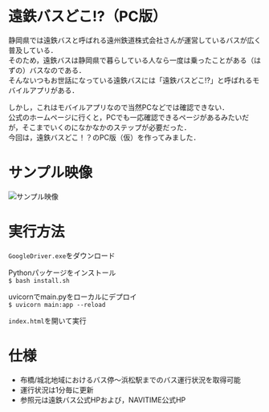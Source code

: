 # 遠鉄バスどこ!?（PC版）
静岡県では遠鉄バスと呼ばれる遠州鉄道株式会社さんが運営しているバスが広く普及している．  
そのため，遠鉄バスは静岡県で暮らしている人なら一度は乗ったことがある（はずの）バスなのである．  
そんないつもお世話になっている遠鉄バスには「遠鉄バスどこ!?」と呼ばれるモバイルアプリがある．  

しかし，これはモバイルアプリなので当然PCなどでは確認できない．  
公式のホームページに行くと，PCでも一応確認できるページがあるみたいだが，そこまでいくのになかなかのステップが必要だった．  
今回は，遠鉄バスどこ！？のPC版（仮）を作ってみました．

# サンプル映像
![サンプル映像](https://github.com/haradakaito/EntetuBus_Stream/assets/75819611/d894e801-00cd-4206-93b3-6e64f152aaaf)

# 実行方法
`GoogleDriver.exe`をダウンロード  

Pythonパッケージをインストール  
`$ bash install.sh`  

uvicornでmain.pyをローカルにデプロイ  
`$ uvicorn main:app --reload`  

`index.html`を開いて実行  

# 仕様
- 布橋/城北地域におけるバス停～浜松駅までのバス運行状況を取得可能
- 運行状況は1分毎に更新
- 参照元は遠鉄バス公式HPおよび，NAVITIME公式HP

